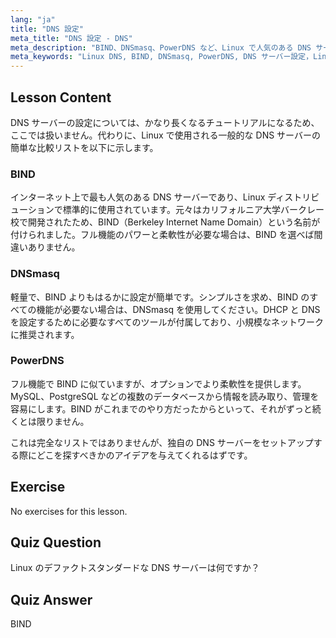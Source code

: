 ```yaml
---
lang: "ja"
title: "DNS 設定"
meta_title: "DNS 設定 - DNS"
meta_description: "BIND、DNSmasq、PowerDNS など、Linux で人気のある DNS サーバーについて学びましょう。この初心者向けのガイドで、ネットワーク設定に最適な DNS サーバーを見つけてください。"
meta_keywords: "Linux DNS, BIND, DNSmasq, PowerDNS, DNS サーバー設定，Linux ネットワーキング，DNS チュートリアル，初心者"
---
```


## Lesson Content

DNS サーバーの設定については、かなり長くなるチュートリアルになるため、ここでは扱いません。代わりに、Linux で使用される一般的な DNS サーバーの簡単な比較リストを以下に示します。

### BIND

インターネット上で最も人気のある DNS サーバーであり、Linux ディストリビューションで標準的に使用されています。元々はカリフォルニア大学バークレー校で開発されたため、BIND（Berkeley Internet Name Domain）という名前が付けられました。フル機能のパワーと柔軟性が必要な場合は、BIND を選べば間違いありません。

### DNSmasq

軽量で、BIND よりもはるかに設定が簡単です。シンプルさを求め、BIND のすべての機能が必要ない場合は、DNSmasq を使用してください。DHCP と DNS を設定するために必要なすべてのツールが付属しており、小規模なネットワークに推奨されます。

### PowerDNS

フル機能で BIND に似ていますが、オプションでより柔軟性を提供します。MySQL、PostgreSQL などの複数のデータベースから情報を読み取り、管理を容易にします。BIND がこれまでのやり方だったからといって、それがずっと続くとは限りません。

これは完全なリストではありませんが、独自の DNS サーバーをセットアップする際にどこを探すべきかのアイデアを与えてくれるはずです。

## Exercise

No exercises for this lesson.

## Quiz Question

Linux のデファクトスタンダードな DNS サーバーは何ですか？

## Quiz Answer

BIND
